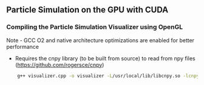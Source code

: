 ## Particle Simulation on the GPU with CUDA

### Compiling the Particle Simulation Visualizer using OpenGL

Note - GCC O2 and native architecture optimizations are enabled for better performance

- Requires the cnpy library (to be built from source) to read from npy files (https://github.com/rogersce/cnpy)

```bash
    g++ visualizer.cpp -o visualizer -L/usr/local/lib/libcnpy.so -lcnpy -lz -std=c++11 -lGL -lGLU -lglfw -lGLEW -O2 -march=native
```
